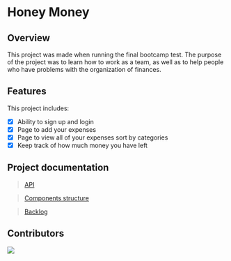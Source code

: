 # Honey Money
## Overview

This project was made when running the final bootcamp test. The purpose of the project was to learn how to work as a team, as well as to help people who have problems with the organization of finances.

## Features 

This project includes:
- [x] Ability to sign up and login
- [x] Page to add your expenses
- [x] Page to view all of your expenses sort by categories
- [x] Keep track of how much money you have left

## Project documentation
> [API](https://drive.google.com/file/d/1AVK6wPQoBmPHilBE8SMISRGmZEkzD-w5/view?usp=sharing)

> [Components structure](https://drive.google.com/file/d/11AzMZKc2hJw2uCkFejJcD1Jo9e-iuzlw/view?usp=sharing)

> [Backlog](https://drive.google.com/file/d/1fKpZREgyVuV9IvpnXcGBntaiJ9jFNnUA/view?usp=sharing)

## Contributors

<a href="https://github.com/salikovskiy/honey-money/graphs/contributors">
  <img src="https://contributors-img.web.app/image?repo=salikovskiy/honey-money" />
</a>

